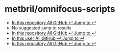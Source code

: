 # metbril/omnifocus-scripts

*  [ In this repository All GitHub ↵ Jump to ↵](metbril-omnifocus-scripts.md)
*  No suggested jump to results
*  [ In this repository All GitHub ↵ Jump to ↵](metbril-omnifocus-scripts.md)
*  [ In this user All GitHub ↵ Jump to ↵](metbril-omnifocus-scripts.md)
*  [ In this repository All GitHub ↵ Jump to ↵](metbril-omnifocus-scripts.md)

